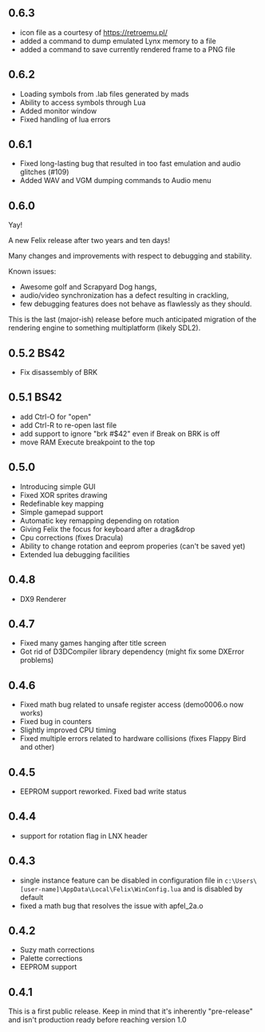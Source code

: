 ## 0.6.3

- icon file as a courtesy of https://retroemu.pl/
- added a command to dump emulated Lynx memory to a file
- added a command to save currently rendered frame to a PNG file 

## 0.6.2

- Loading symbols from .lab files generated by mads
- Ability to access symbols through Lua
- Added monitor window
- Fixed handling of lua errors

## 0.6.1

- Fixed long-lasting bug that resulted in too fast emulation and audio glitches (#109)
- Added WAV and VGM dumping commands to Audio menu

## 0.6.0

Yay!

A new Felix release after two years and ten days!

Many changes and improvements with respect to debugging and stability.

Known issues:

- Awesome golf and Scrapyard Dog hangs,
- audio/video synchronization has a defect resulting in crackling,
- few debugging features does not behave as flawlessly as they should.

This is the last (major-ish) release before much anticipated migration of the rendering engine to something multiplatform (likely SDL2).

## 0.5.2 BS42

 - Fix disassembly of BRK

## 0.5.1 BS42

 - add Ctrl-O for "open"
 - add Ctrl-R to re-open last file
 - add support to ignore "brk #$42" even if Break on BRK is off
 - move RAM Execute breakpoint to the top

## 0.5.0

- Introducing simple GUI
- Fixed XOR sprites drawing
- Redefinable key mapping
- Simple gamepad support
- Automatic key remapping depending on rotation
- Giving Felix the focus for keyboard after a drag&drop
- Cpu corrections (fixes Dracula)
- Ability to change rotation and eeprom properies (can't be saved yet)
- Extended lua debugging facilities

## 0.4.8

- DX9 Renderer

## 0.4.7

- Fixed many games hanging after title screen
- Got rid of D3DCompiler library dependency (might fix some DXError problems)

## 0.4.6

- Fixed math bug related to unsafe register access (demo0006.o now works)
- Fixed bug in counters
- Slightly improved CPU timing
- Fixed multiple errors related to hardware collisions (fixes Flappy Bird and other)

## 0.4.5

- EEPROM support reworked. Fixed bad write status

## 0.4.4

- support for rotation flag in LNX header

## 0.4.3

- single instance feature can be disabled in configuration file in `c:\Users\[user-name]\AppData\Local\Felix\WinConfig.lua` and is disabled by default
- fixed a math bug that resolves the issue with apfel_2a.o

## 0.4.2

- Suzy math corrections
- Palette corrections
- EEPROM support

## 0.4.1

This is a first public release.
Keep in mind that it's inherently "pre-release" and isn't production ready before reaching version 1.0
